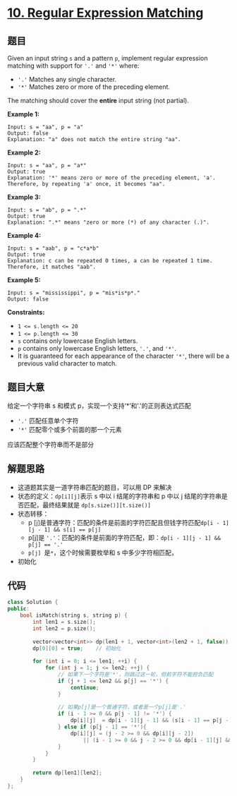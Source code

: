 # [10. Regular Expression Matching](https://leetcode.com/problems/regular-expression-matching/)

## 题目

Given an input string `s` and a pattern `p`, implement regular expression matching with support for `'.'` and `'*'` where:

- `'.'` Matches any single character.
- `'*'` Matches zero or more of the preceding element.

The matching should cover the **entire** input string (not partial).



**Example 1:**

```
Input: s = "aa", p = "a"
Output: false
Explanation: "a" does not match the entire string "aa".
```

**Example 2:**

```
Input: s = "aa", p = "a*"
Output: true
Explanation: '*' means zero or more of the preceding element, 'a'. Therefore, by repeating 'a' once, it becomes "aa".
```

**Example 3:**

```
Input: s = "ab", p = ".*"
Output: true
Explanation: ".*" means "zero or more (*) of any character (.)".
```

**Example 4:**

```
Input: s = "aab", p = "c*a*b"
Output: true
Explanation: c can be repeated 0 times, a can be repeated 1 time. Therefore, it matches "aab".
```

**Example 5:**

```
Input: s = "mississippi", p = "mis*is*p*."
Output: false
```

 

**Constraints:**

- `1 <= s.length <= 20`
- `1 <= p.length <= 30`
- `s` contains only lowercase English letters.
- `p` contains only lowercase English letters, `'.'`, and `'*'`.
- It is guaranteed for each appearance of the character `'*'`, there will be a previous valid character to match.

## 题目大意

给定一个字符串 s 和模式 p，实现一个支持‘*’和'.'的正则表达式匹配

- `'.'` 匹配任意单个字符
- `'*'` 匹配零个或多个前面的那一个元素

应该匹配整个字符串而不是部分

## 解题思路

* 这道题其实是一道字符串匹配的题目，可以用 DP 来解决
* 状态的定义：`dp[i][j]`表示 s 中以 i 结尾的字符串和 p 中以 j 结尾的字符串是否匹配，最终结果就是 `dp[s.size()][t.size()]`
* 状态转移：
  * p [j]是普通字符：匹配的条件是前面的字符匹配且但钱字符匹配`dp[i - 1][j - 1] && s[i] == p[j]`
  * p[j]是 `'.'`：匹配的条件是前面的字符匹配，即：`dp[i - 1][j - 1] && p[j] == '.'`
  * `p[j] `是`*`，这个时候需要枚举和 s 中多少字符相匹配，
* 初始化

## 代码

`````c++
class Solution {
public:
    bool isMatch(string s, string p) {
        int len1 = s.size();
        int len2 = p.size();
        
        vector<vector<int>> dp(len1 + 1, vector<int>(len2 + 1, false));
        dp[0][0] = true;    // 初始化
        
        for (int i = 0; i <= len1; ++i) {
            for (int j = 1; j <= len2; ++j) {
                // 如果下一个字符是'*'，则跳过这一轮，但前字符不能担负匹配
                if (j + 1 <= len2 && p[j] == '*') {
                    continue;
                }
                
                // 如果p[j]是一个普通字符，或者是一个p[j]是'.'
                if (i - 1 >= 0 && p[j - 1] != '*') {
                    dp[i][j]  = dp[i - 1][j - 1] && (s[i - 1] == p[j - 1] || p[j - 1] == '.');
                } else if (p[j - 1] == '*'){
                    dp[i][j] = (j - 2 >= 0 && dp[i][j - 2])
                        || (i - 1 >= 0 && j - 2 >= 0 && dp[i - 1][j] && (s[i - 1] == p[j - 2] || p[j - 2] == '.'));
                }
            }
        }
        
        return dp[len1][len2];
    }
};
`````

